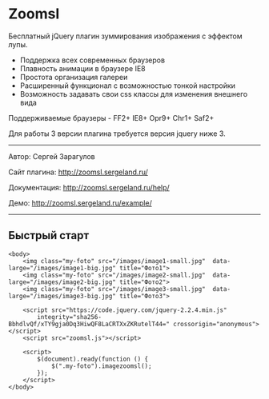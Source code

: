 # Zoomsl

Бесплатный jQuery плагин зуммирования изображения с эффектом лупы.

- Поддержка всех современных браузеров
- Плавность анимации в браузере IE8
- Простота организация галереи
- Расширенный функционал с возможностью тонкой настройки
- Возможность задавать свои css классы для изменения внешнего вида

Поддерживаемые браузеры - FF2+ IE8+ Opr9+ Chr1+ Saf2+

Для работы 3 версии плагина требуется версия jquery ниже 3.

---
Автор: Сергей Зарагулов

Сайт плагина: http://zoomsl.sergeland.ru/

Документация: http://zoomsl.sergeland.ru/help/

Демо: http://zoomsl.sergeland.ru/example/

---

## Быстрый старт

```
<body>
    <img class="my-foto" src="/images/image1-small.jpg"  data-large="/images/image1-big.jpg" title="Фото1">
    <img class="my-foto" src="/images/image2-small.jpg"  data-large="/images/image2-big.jpg" title="Фото2">
    <img class="my-foto" src="/images/image3-small.jpg"  data-large="/images/image3-big.jpg" title="Фото3">

    <script src="https://code.jquery.com/jquery-2.2.4.min.js"
        integrity="sha256-BbhdlvQf/xTY9gja0Dq3HiwQF8LaCRTXxZKRutelT44=" crossorigin="anonymous"></script>
    <script src="zoomsl.js"></script>

    <script>
        $(document).ready(function () {
            $(".my-foto").imagezoomsl();
        });
    </script>
</body>
```